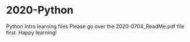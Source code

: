 # 2020-Python
Python Intro learning files
Please go over the 2020-0704_ReadMe.pdf file first. Happy learning!
